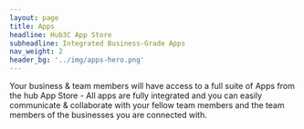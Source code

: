 ```yaml
---
layout: page
title: Apps
headline: Hub3C App Store
subheadline: Integrated Business-Grade Apps
nav_weight: 2
header_bg: '../img/apps-hero.png'
---
```


Your business & team members will have access to a full suite of Apps from the hub App Store - All apps are fully integrated and you can easily communicate & collaborate with your fellow team members and the team members of the businesses you are connected with.
